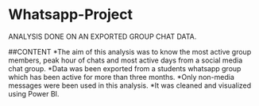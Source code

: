 # Whatsapp-Project
ANALYSIS DONE ON AN EXPORTED GROUP CHAT DATA.

##CONTENT
*The aim of this analysis was to know the most active group members, peak hour of chats and most active days from a social media chat group.
*Data was been exported from a students whatsapp group which has been active for more than three months.
*Only non-media messages were been used in this analysis.
*It was cleaned and visualized using Power BI.
